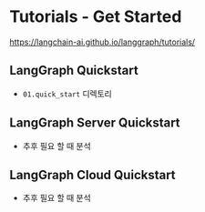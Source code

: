 # Tutorials - Get Started

<https://langchain-ai.github.io/langgraph/tutorials/>

## LangGraph Quickstart

- `01.quick_start` 디렉토리

## LangGraph Server Quickstart

- 추후 필요 할 때 분석

## LangGraph Cloud Quickstart

- 추후 필요 할 때 분석
